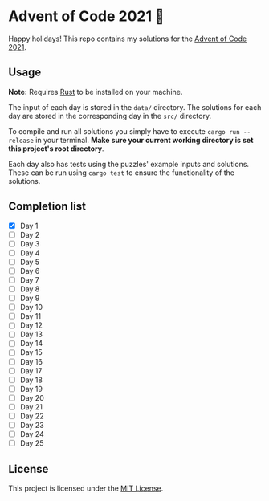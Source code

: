 # Advent of Code 2021 🎄

Happy holidays!
This repo contains my solutions for the [Advent of Code 2021](https://adventofcode.com/2021).

## Usage

**Note:** Requires [Rust](https://www.rust-lang.org/) to be installed on your machine.

The input of each day is stored in the `data/` directory. The solutions
for each day are stored in the corresponding day in the `src/` directory.

To compile and run all solutions you simply have to execute `cargo run --release` in your terminal.
**Make sure your current working directory is set this project's root directory**.

Each day also has tests using the puzzles' example inputs and solutions. These can be
run using `cargo test` to ensure the functionality of the solutions.

## Completion list

- [x] Day 1
- [ ] Day 2
- [ ] Day 3
- [ ] Day 4
- [ ] Day 5
- [ ] Day 6
- [ ] Day 7
- [ ] Day 8
- [ ] Day 9
- [ ] Day 10
- [ ] Day 11
- [ ] Day 12
- [ ] Day 13
- [ ] Day 14
- [ ] Day 15
- [ ] Day 16
- [ ] Day 17
- [ ] Day 18
- [ ] Day 19
- [ ] Day 20
- [ ] Day 21
- [ ] Day 22
- [ ] Day 23
- [ ] Day 24
- [ ] Day 25

## License

This project is licensed under the [MIT License](./LICENSE).
